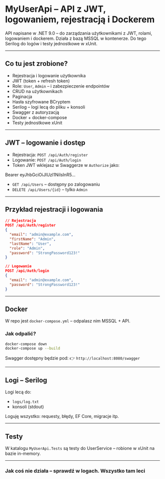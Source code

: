 # MyUserApi – API z JWT, logowaniem, rejestracją i Dockerem

API napisane w .NET 9.0 – do zarządzania użytkownikami z JWT, rolami, logowaniem i dockerem. Działa z bazą MSSQL w kontenerze. Do tego Serilog do logów i testy jednostkowe w xUnit.

---

## Co tu jest zrobione?

- Rejestracja i logowanie użytkownika
- JWT (token + refresh token)
- Role: `User`, `Admin` – i zabezpieczenie endpointów
- CRUD na użytkownikach
- Paginacja
- Hasła szyfrowane BCryptem
- Serilog – logi lecą do pliku + konsoli
- Swagger z autoryzacją
- Docker + docker-compose
- Testy jednostkowe xUnit

---

## JWT – logowanie i dostęp

- Rejestracja: `POST /api/Auth/register`
- Logowanie: `POST /api/Auth/login`
- Token JWT wklejasz w Swaggerze w `Authorize` jako:

Bearer eyJhbGciOiJIUzI1NiIsInR5...

- `GET /api/Users` – dostępny po zalogowaniu
- `DELETE /api/Users/{id}` – tylko `Admin`

---

## Przykład rejestracji i logowania

```json
// Rejestracja
POST /api/Auth/register
{
  "email": "admin@example.com",
  "firstName": "Admin",
  "lastName": "User",
  "role": "Admin",
  "password": "StrongPassword123!"
}
```

```json
// Logowanie
POST /api/Auth/login
{
  "email": "admin@example.com",
  "password": "StrongPassword123!"
}
```

---

## Docker

W repo jest `docker-compose.yml` – odpalasz nim MSSQL + API.

### Jak odpalić?

```bash
docker-compose down
docker-compose up --build
```

Swagger dostępny będzie pod:
👉 `http://localhost:8080/swagger`

---

## Logi – Serilog

Logi lecą do:

- `logs/log.txt`
- konsoli (stdout)

Loguję wszystko: requesty, błędy, EF Core, migracje itp.

---

## Testy

W katalogu `MyUserApi.Tests` są testy do UserService – robione w xUnit na bazie in-memory.

---

### Jak coś nie działa – sprawdź w logach. Wszystko tam leci
